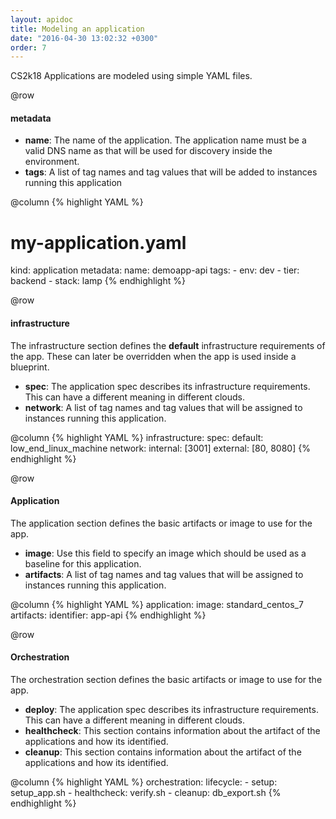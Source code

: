 ```yaml
---
layout: apidoc
title: Modeling an application
date: "2016-04-30 13:02:32 +0300"
order: 7
---
```

CS2k18 Applications are modeled using simple YAML files.

@row
#### metadata
- **name**: The name of the application. The application name must be a valid
DNS name as that will be used for discovery inside the environment.
- **tags**: A list of tag names and tag values that will be added to instances
running this application  

@column
{% highlight YAML %}
# my-application.yaml
kind: application
metadata:
  name: demoapp-api
  tags:
    - env: dev
    - tier: backend
    - stack: lamp
{% endhighlight %}

@row
#### infrastructure
The infrastructure section defines the **default** infrastructure
requirements of the app. These can later be overridden when the app
is used inside a blueprint.
- **spec**: The application spec describes its infrastructure requirements.
This can have a different meaning in different clouds.
- **network**: A list of tag names and tag values that will be assigned to instances
running this application.

@column
{% highlight YAML %}
infrastructure:
  spec:
    default: low_end_linux_machine
  network:
    internal: [3001]
    external: [80, 8080]
{% endhighlight %}

@row
#### Application
The application section defines the basic artifacts or image to use for the app.
- **image**: Use this field to specify an image which should be used as a baseline for this application.
- **artifacts**: A list of tag names and tag values that will be assigned to instances
running this application.

@column
{% highlight YAML %}
application:
  image: standard_centos_7
  artifacts:
    identifier: app-api
{% endhighlight %}

@row
#### Orchestration
The orchestration section defines the basic artifacts or image to use for the app.
- **deploy**: The application spec describes its infrastructure requirements.
This can have a different meaning in different clouds.
- **healthcheck**: This section contains information about the artifact of the
applications and how its identified.
- **cleanup**: This section contains information about the artifact of the
applications and how its identified.

@column
{% highlight YAML %}
orchestration:
  lifecycle:
    - setup: setup_app.sh
    - healthcheck: verify.sh
    - cleanup: db_export.sh
{% endhighlight %}
